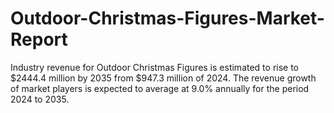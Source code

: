 # Outdoor-Christmas-Figures-Market-Report
Industry revenue for Outdoor Christmas Figures is estimated to rise to $2444.4 million by 2035 from $947.3 million of 2024. The revenue growth of market players is expected to average at 9.0% annually for the period 2024 to 2035.
